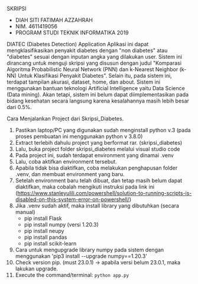 SKRIPSI
- DIAH SITI FATIMAH AZZAHRAH
- NIM. 4611419056
- PROGRAM STUDI TEKNIK INFORMATIKA 2019

DIATEC (Diabetes Detection) Application 
Aplikasi ini dapat mengklasifikasikan penyakit diabetes dengan "non diabetes" atau "diabetes" sesuai dengan inputan angka yang dilakukan user. Sistem ini dirancang untuk menguji skripsi yang disusun dengan judul "Komparasi Algoritma Probabilistic Neural Network (PNN) dan k-Nearest Neighbor (k-NN) Untuk Klasifikasi Penyakit Diabetes". Selain itu, pada sistem ini, terdapat tampilan akurasi, dataset, home, dan about. Sistem ini menggunakan bantuan teknologi Artificial Intelligence yaitu Data Science (Data mining). Akan tetapi, sistem ini belum dapat diimplementasikan pada bidang kesehatan secara langsung karena kesalahannya masih lebih besar dari 0.5%. 

Cara Menjalankan Project dari Skripsi_Diabetes.
1. Pastikan laptop/PC yang digunakan sudah menginstall python v.3 
(pada proses pembuatan ini menggunakan python v 3.8.0)
2. Extract terlebih dahulu project yang berformat rar. (skripsi_diabetes)
3. Lalu, buka project folder skripsi_diabetes melalui visual studio code 
4. Pada project ini, sudah terdapat environment yang dinamai .venv 
5. Lalu, coba aktifkan environment tersebut. 
6. Apabila tidak bisa diaktifkan, coba melakukan penghapusan folder .venv, dan membuat environment yang baru. 
7. Setelah environment baru telah dibuat, dan tetap masih belum dapat diaktifkan, maka cobalah mengikuti instruksi pada link ini (https://www.stanleyulili.com/powershell/solution-to-running-scripts-is-disabled-on-this-system-error-on-powershell/) 
8. Jika .venv sudah aktif, maka install library yang dibutuhkan (secara manual)
     - pip install Flask 
     - pip install numpy (versi 1.20.3)
     - pip install neupy 
     - pip install pandas
     - pip install scikit-learn 
9. Cara untuk mengupgrade library numpy pada sistem dengan menggunakan 'pip3 install --upgrade numpy==1.20.3'
10. Check version pip. (must 23.0.1) -> apabila versi belum 23.0.1, maka lakukan upgrade. 
11. Execute the command/terminal:
     `python app.py`